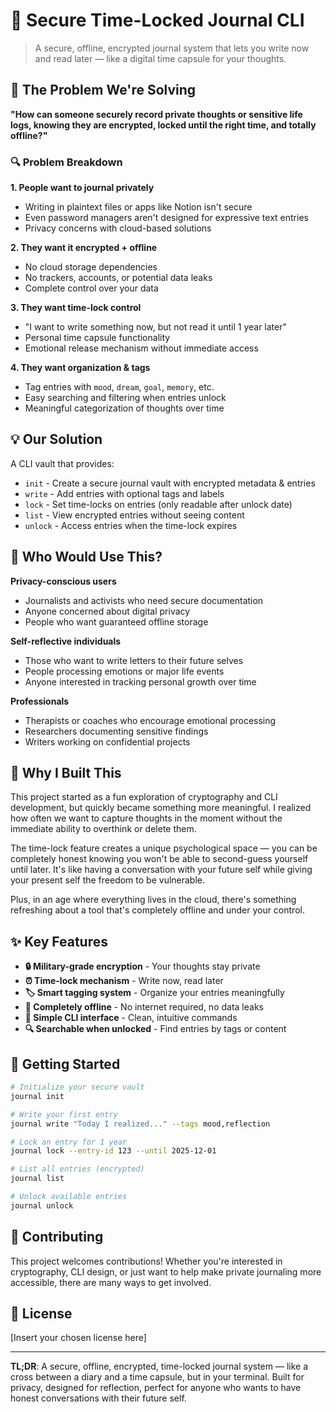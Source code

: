 # 🔐 Secure Time-Locked Journal CLI

> A secure, offline, encrypted journal system that lets you write now and read later — like a digital time capsule for your thoughts.

## 🤔 The Problem We're Solving

**"How can someone securely record private thoughts or sensitive life logs, knowing they are encrypted, locked until the right time, and totally offline?"**

### 🔍 Problem Breakdown

**1. People want to journal privately**
- Writing in plaintext files or apps like Notion isn't secure
- Even password managers aren't designed for expressive text entries
- Privacy concerns with cloud-based solutions

**2. They want it encrypted + offline**
- No cloud storage dependencies
- No trackers, accounts, or potential data leaks
- Complete control over your data

**3. They want time-lock control**
- "I want to write something now, but not read it until 1 year later"
- Personal time capsule functionality
- Emotional release mechanism without immediate access

**4. They want organization & tags**
- Tag entries with `mood`, `dream`, `goal`, `memory`, etc.
- Easy searching and filtering when entries unlock
- Meaningful categorization of thoughts over time

## 💡 Our Solution

A CLI vault that provides:

- `init` - Create a secure journal vault with encrypted metadata & entries
- `write` - Add entries with optional tags and labels
- `lock` - Set time-locks on entries (only readable after unlock date)
- `list` - View encrypted entries without seeing content
- `unlock` - Access entries when the time-lock expires

## 🎯 Who Would Use This?

**Privacy-conscious users**
- Journalists and activists who need secure documentation
- Anyone concerned about digital privacy
- People who want guaranteed offline storage

**Self-reflective individuals**
- Those who want to write letters to their future selves
- People processing emotions or major life events
- Anyone interested in tracking personal growth over time

**Professionals**
- Therapists or coaches who encourage emotional processing
- Researchers documenting sensitive findings
- Writers working on confidential projects

## 🚀 Why I Built This

This project started as a fun exploration of cryptography and CLI development, but quickly became something more meaningful. I realized how often we want to capture thoughts in the moment without the immediate ability to overthink or delete them. 

The time-lock feature creates a unique psychological space — you can be completely honest knowing you won't be able to second-guess yourself until later. It's like having a conversation with your future self while giving your present self the freedom to be vulnerable.

Plus, in an age where everything lives in the cloud, there's something refreshing about a tool that's completely offline and under your control.

## ✨ Key Features

- **🔒 Military-grade encryption** - Your thoughts stay private
- **⏰ Time-lock mechanism** - Write now, read later
- **🏷️ Smart tagging system** - Organize your entries meaningfully  
- **📱 Completely offline** - No internet required, no data leaks
- **🎨 Simple CLI interface** - Clean, intuitive commands
- **🔍 Searchable when unlocked** - Find entries by tags or content

## 🏁 Getting Started

```bash
# Initialize your secure vault
journal init

# Write your first entry
journal write "Today I realized..." --tags mood,reflection

# Lock an entry for 1 year
journal lock --entry-id 123 --until 2025-12-01

# List all entries (encrypted)
journal list

# Unlock available entries
journal unlock
```

## 🤝 Contributing

This project welcomes contributions! Whether you're interested in cryptography, CLI design, or just want to help make private journaling more accessible, there are many ways to get involved.

## 📜 License

[Insert your chosen license here]

---

**TL;DR**: A secure, offline, encrypted, time-locked journal system — like a cross between a diary and a time capsule, but in your terminal. Built for privacy, designed for reflection, perfect for anyone who wants to have honest conversations with their future self.